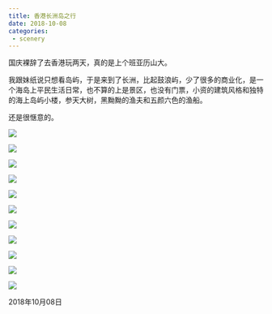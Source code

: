 ```yaml
---
title: 香港长洲岛之行
date: 2018-10-08
categories:
 - scenery
---
```


国庆裸辞了去香港玩两天，真的是上个班亚历山大。

我跟妹纸说只想看岛屿，于是来到了长洲，比起鼓浪屿，少了很多的商业化，是一个海岛上平民生活日常，也不算的上是景区，也没有门票，小资的建筑风格和独特的海上岛屿小楼，参天大树，黑黝黝的渔夫和五颜六色的渔船。

还是很惬意的。

![](https://xutianbao123-1258172908.cos.ap-shanghai.myqcloud.com/note/%E9%A6%99%E6%B8%AF%E9%95%BF%E6%B4%B2%E5%B2%9B%E4%B9%8B%E8%A1%8C/1.jpg)

![](https://xutianbao123-1258172908.cos.ap-shanghai.myqcloud.com/note/%E9%A6%99%E6%B8%AF%E9%95%BF%E6%B4%B2%E5%B2%9B%E4%B9%8B%E8%A1%8C/2.jpg)

![](https://xutianbao123-1258172908.cos.ap-shanghai.myqcloud.com/note/%E9%A6%99%E6%B8%AF%E9%95%BF%E6%B4%B2%E5%B2%9B%E4%B9%8B%E8%A1%8C/3.jpg)

![](https://xutianbao123-1258172908.cos.ap-shanghai.myqcloud.com/note/%E9%A6%99%E6%B8%AF%E9%95%BF%E6%B4%B2%E5%B2%9B%E4%B9%8B%E8%A1%8C/4.jpg)

![](https://xutianbao123-1258172908.cos.ap-shanghai.myqcloud.com/note/%E9%A6%99%E6%B8%AF%E9%95%BF%E6%B4%B2%E5%B2%9B%E4%B9%8B%E8%A1%8C/5.jpg)

![](https://xutianbao123-1258172908.cos.ap-shanghai.myqcloud.com/note/%E9%A6%99%E6%B8%AF%E9%95%BF%E6%B4%B2%E5%B2%9B%E4%B9%8B%E8%A1%8C/6.jpg)

![](https://xutianbao123-1258172908.cos.ap-shanghai.myqcloud.com/note/%E9%A6%99%E6%B8%AF%E9%95%BF%E6%B4%B2%E5%B2%9B%E4%B9%8B%E8%A1%8C/7.jpg)

![](https://xutianbao123-1258172908.cos.ap-shanghai.myqcloud.com/note/%E9%A6%99%E6%B8%AF%E9%95%BF%E6%B4%B2%E5%B2%9B%E4%B9%8B%E8%A1%8C/8.jpg)

![](https://xutianbao123-1258172908.cos.ap-shanghai.myqcloud.com/note/%E9%A6%99%E6%B8%AF%E9%95%BF%E6%B4%B2%E5%B2%9B%E4%B9%8B%E8%A1%8C/9.jpg)

![](https://xutianbao123-1258172908.cos.ap-shanghai.myqcloud.com/note/%E9%A6%99%E6%B8%AF%E9%95%BF%E6%B4%B2%E5%B2%9B%E4%B9%8B%E8%A1%8C/10.jpg)

![](https://xutianbao123-1258172908.cos.ap-shanghai.myqcloud.com/note/%E9%A6%99%E6%B8%AF%E9%95%BF%E6%B4%B2%E5%B2%9B%E4%B9%8B%E8%A1%8C/11.jpg)


2018年10月08日
